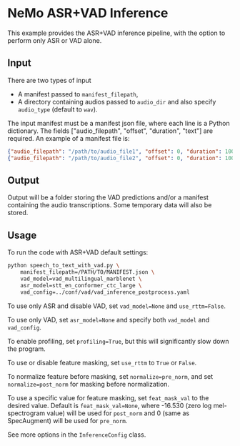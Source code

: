# NeMo ASR+VAD Inference

This example provides the ASR+VAD inference pipeline, with the option to perform only ASR or VAD alone.

## Input

There are two types of input
-  A manifest passed to `manifest_filepath`, 
-  A directory containing audios passed to `audio_dir` and also specify `audio_type` (default to `wav`).

The input manifest must be a manifest json file, where each line is a Python dictionary. The fields ["audio_filepath", "offset", "duration",  "text"] are required. An example of a manifest file is:
```json
{"audio_filepath": "/path/to/audio_file1", "offset": 0, "duration": 10000,  "text": "a b c d e"}
{"audio_filepath": "/path/to/audio_file2", "offset": 0, "duration": 10000,  "text": "f g h i j"}
```

## Output
Output will be a folder storing the VAD predictions and/or a manifest containing the audio transcriptions. Some temporary data will also be stored.


## Usage

To run the code with ASR+VAD default settings:

```bash
python speech_to_text_with_vad.py \
    manifest_filepath=/PATH/TO/MANIFEST.json \
    vad_model=vad_multilingual_marblenet \
    asr_model=stt_en_conformer_ctc_large \
    vad_config=../conf/vad/vad_inference_postprocess.yaml
```

To use only ASR and disable VAD, set `vad_model=None` and `use_rttm=False`.

To use only VAD, set `asr_model=None` and specify both `vad_model` and `vad_config`.

To enable profiling, set `profiling=True`, but this will significantly slow down the program.

To use or disable feature masking, set `use_rttm` to `True` or `False`.

To normalize feature before masking, set `normalize=pre_norm`, 
and set `normalize=post_norm` for masking before normalization.

To use a specific value for feature masking, set `feat_mask_val` to the desired value. 
Default is `feat_mask_val=None`, where -16.530 (zero log mel-spectrogram value) will be used for `post_norm` and 0 (same as SpecAugment) will be used for `pre_norm`.

See more options in the `InferenceConfig` class.
